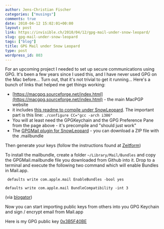 ```yaml
---
author: Jens-Christian Fischer
categories: ["musings"]
comments: true
date: 2010-04-12 15:02:01+00:00
layout: post
link: https://invisible.ch/2010/04/12/gpg-mail-under-snow-leopard/
slug: gpg-mail-under-snow-leopard
tags: ["blog"]
title: GPG Mail under Snow Leopard
type: post
wordpress_id: 803
---
```


For an upcoming project I needed to set up secure communications using GPG. It's been a few years since I used this, and I have never used GPG on the Mac before... Turn out, that it's not trivial to get it running... Here's a bunch of links that helped me get things working:


* [https://macgpg.sourceforge.net/index.html](https://macgpg.sourceforge.net/index.html) - the main MacPGP website
* it includes [this readme to compile under SnowLeopard](https://macgpg.sourceforge.net/docs/howto-build-gpg-osx.txt.asc). The important part is this line: `./configure CC="gcc -arch i386"`
* You will at least need the GPGKeychain and the GPG Preference Pane from the page above - it's precompile and "should just work" 
* The [GPGMail plugin for SnowLeopard](https://github.com/lukele/GPGMail-SL) - you can download a ZIP file with the .mailbundle

Then generate your keys (follow the instructions found at [Zeitform](https://fiatlux.zeitform.info/en/instructions/pgp_macosx.html))

To install the mailbundle, create a folder `~/Library/Mail/Bundles` and copy the GPGMail.mailbundle file you downloaded from Github into it. Drop to a terminal and execute the following two command which will enable Bundles in Mail.app.

`
defaults write com.apple.mail EnableBundles -bool yes`  

`defaults write com.apple.mail BundleCompatibility -int 3
`  

(via [blogator](https://www.blogator.de/macos/gpgmail-fur-leopard/)) 

Now you can start importing public keys from others into you GPG Keychain and sign / encrypt email from Mail.app

Here is my GPG public key [0x3B5F40BE](https://invisible.ch/assets/64/0x3B5F40BE.asc)

